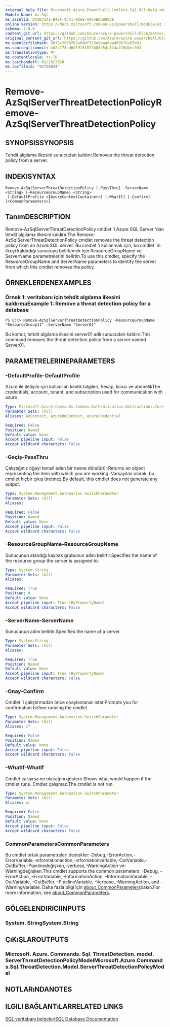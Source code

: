 ```yaml
---
external help file: Microsoft.Azure.PowerShell.Cmdlets.Sql.dll-Help.xml
Module Name: Az.Sql
ms.assetid: DCAB75A1-B4EF-4C41-9D6B-A954B6DB0028
online version: https://docs.microsoft.com/en-us/powershell/module/az.sql/remove-azsqlserverthreatdetectionpolicy
schema: 2.0.0
content_git_url: https://github.com/Azure/azure-powershell/blob/master/src/Sql/Sql/help/Remove-AzSqlServerThreatDetectionPolicy.md
original_content_git_url: https://github.com/Azure/azure-powershell/blob/master/src/Sql/Sql/help/Remove-AzSqlServerThreatDetectionPolicy.md
ms.openlocfilehash: 5b75c2058fb7a6ddf323ebeaa6aad6967dcb5b01
ms.sourcegitcommit: 4d2c178cd6df9151877b08d54c1f4a228dbec9d1
ms.translationtype: MT
ms.contentlocale: tr-TR
ms.lasthandoff: 01/29/2020
ms.locfileid: "93758824"
---
```

# <span data-ttu-id="b5247-101">Remove-AzSqlServerThreatDetectionPolicy</span><span class="sxs-lookup"><span data-stu-id="b5247-101">Remove-AzSqlServerThreatDetectionPolicy</span></span>

## <span data-ttu-id="b5247-102">SYNOPSIS</span><span class="sxs-lookup"><span data-stu-id="b5247-102">SYNOPSIS</span></span>
<span data-ttu-id="b5247-103">Tehdit algılama ilkesini sunucudan kaldırır.</span><span class="sxs-lookup"><span data-stu-id="b5247-103">Removes the threat detection policy from a server.</span></span>

## <span data-ttu-id="b5247-104">INDEKI</span><span class="sxs-lookup"><span data-stu-id="b5247-104">SYNTAX</span></span>

```
Remove-AzSqlServerThreatDetectionPolicy [-PassThru] -ServerName <String> [-ResourceGroupName] <String>
 [-DefaultProfile <IAzureContextContainer>] [-WhatIf] [-Confirm] [<CommonParameters>]
```

## <span data-ttu-id="b5247-105">Tanım</span><span class="sxs-lookup"><span data-stu-id="b5247-105">DESCRIPTION</span></span>
<span data-ttu-id="b5247-106">Remove-AzSqlServerThreatDetectionPolicy cmdlet 'i Azure SQL Server 'dan tehdit algılama ilkesini kaldırır.</span><span class="sxs-lookup"><span data-stu-id="b5247-106">The Remove-AzSqlServerThreatDetectionPolicy cmdlet removes the threat detection policy from an Azure SQL server.</span></span>
<span data-ttu-id="b5247-107">Bu cmdlet 'i kullanmak için, bu cmdlet 'in ilkeyi kaldırdığı sunucuyu belirlemek için ResourceGroupName ve ServerName parametrelerini belirtin.</span><span class="sxs-lookup"><span data-stu-id="b5247-107">To use this cmdlet, specify the ResourceGroupName and ServerName parameters to identify the server from which this cmdlet removes the policy.</span></span>

## <span data-ttu-id="b5247-108">ÖRNEKLERDEN</span><span class="sxs-lookup"><span data-stu-id="b5247-108">EXAMPLES</span></span>

### <span data-ttu-id="b5247-109">Örnek 1: veritabanı için tehdit algılama ilkesini kaldırma</span><span class="sxs-lookup"><span data-stu-id="b5247-109">Example 1: Remove a threat detection policy for a database</span></span>
```
PS C:\> Remove-AzSqlServerThreatDetectionPolicy -ResourceGroupName "ResourceGroup11" -ServerName "Server01"
```

<span data-ttu-id="b5247-110">Bu komut, tehdit algılama ilkesini server01 adlı sunucudan kaldırır.</span><span class="sxs-lookup"><span data-stu-id="b5247-110">This command removes the threat detection policy from a server named Server01.</span></span>

## <span data-ttu-id="b5247-111">PARAMETRELERINE</span><span class="sxs-lookup"><span data-stu-id="b5247-111">PARAMETERS</span></span>

### <span data-ttu-id="b5247-112">-DefaultProfile</span><span class="sxs-lookup"><span data-stu-id="b5247-112">-DefaultProfile</span></span>
<span data-ttu-id="b5247-113">Azure ile iletişim için kullanılan kimlik bilgileri, hesap, kiracı ve abonelik</span><span class="sxs-lookup"><span data-stu-id="b5247-113">The credentials, account, tenant, and subscription used for communication with azure</span></span>

```yaml
Type: Microsoft.Azure.Commands.Common.Authentication.Abstractions.Core.IAzureContextContainer
Parameter Sets: (All)
Aliases: AzContext, AzureRmContext, AzureCredential

Required: False
Position: Named
Default value: None
Accept pipeline input: False
Accept wildcard characters: False
```

### <span data-ttu-id="b5247-114">-Geçiş</span><span class="sxs-lookup"><span data-stu-id="b5247-114">-PassThru</span></span>
<span data-ttu-id="b5247-115">Çalıştığınız öğeyi temsil eden bir nesne döndürür.</span><span class="sxs-lookup"><span data-stu-id="b5247-115">Returns an object representing the item with which you are working.</span></span>
<span data-ttu-id="b5247-116">Varsayılan olarak, bu cmdlet hiçbir çıkış üretmez.</span><span class="sxs-lookup"><span data-stu-id="b5247-116">By default, this cmdlet does not generate any output.</span></span>

```yaml
Type: System.Management.Automation.SwitchParameter
Parameter Sets: (All)
Aliases:

Required: False
Position: Named
Default value: None
Accept pipeline input: False
Accept wildcard characters: False
```

### <span data-ttu-id="b5247-117">-ResourceGroupName</span><span class="sxs-lookup"><span data-stu-id="b5247-117">-ResourceGroupName</span></span>
<span data-ttu-id="b5247-118">Sunucunun atandığı kaynak grubunun adını belirtir.</span><span class="sxs-lookup"><span data-stu-id="b5247-118">Specifies the name of the resource group the server is assigned to.</span></span>

```yaml
Type: System.String
Parameter Sets: (All)
Aliases:

Required: True
Position: 0
Default value: None
Accept pipeline input: True (ByPropertyName)
Accept wildcard characters: False
```

### <span data-ttu-id="b5247-119">-ServerName</span><span class="sxs-lookup"><span data-stu-id="b5247-119">-ServerName</span></span>
<span data-ttu-id="b5247-120">Sunucunun adını belirtir.</span><span class="sxs-lookup"><span data-stu-id="b5247-120">Specifies the name of a server.</span></span>

```yaml
Type: System.String
Parameter Sets: (All)
Aliases:

Required: True
Position: Named
Default value: None
Accept pipeline input: True (ByPropertyName)
Accept wildcard characters: False
```

### <span data-ttu-id="b5247-121">-Onay</span><span class="sxs-lookup"><span data-stu-id="b5247-121">-Confirm</span></span>
<span data-ttu-id="b5247-122">Cmdlet 'i çalıştırmadan önce onaylamanızı ister.</span><span class="sxs-lookup"><span data-stu-id="b5247-122">Prompts you for confirmation before running the cmdlet.</span></span>

```yaml
Type: System.Management.Automation.SwitchParameter
Parameter Sets: (All)
Aliases: cf

Required: False
Position: Named
Default value: None
Accept pipeline input: False
Accept wildcard characters: False
```

### <span data-ttu-id="b5247-123">-WhatIf</span><span class="sxs-lookup"><span data-stu-id="b5247-123">-WhatIf</span></span>
<span data-ttu-id="b5247-124">Cmdlet çalışırsa ne olacağını gösterir.</span><span class="sxs-lookup"><span data-stu-id="b5247-124">Shows what would happen if the cmdlet runs.</span></span>
<span data-ttu-id="b5247-125">Cmdlet çalışmaz.</span><span class="sxs-lookup"><span data-stu-id="b5247-125">The cmdlet is not run.</span></span>

```yaml
Type: System.Management.Automation.SwitchParameter
Parameter Sets: (All)
Aliases: wi

Required: False
Position: Named
Default value: None
Accept pipeline input: False
Accept wildcard characters: False
```

### <span data-ttu-id="b5247-126">CommonParameters</span><span class="sxs-lookup"><span data-stu-id="b5247-126">CommonParameters</span></span>
<span data-ttu-id="b5247-127">Bu cmdlet ortak parametreleri destekler:-Debug,-ErrorAction,-ErrorVariable,-ınformationaction,-ınformationvariable,-OutVariable,-OutBuffer,-Pipelinedeğişken,-verbose,-WarningAction ve-Warningdeğişken.</span><span class="sxs-lookup"><span data-stu-id="b5247-127">This cmdlet supports the common parameters: -Debug, -ErrorAction, -ErrorVariable, -InformationAction, -InformationVariable, -OutVariable, -OutBuffer, -PipelineVariable, -Verbose, -WarningAction, and -WarningVariable.</span></span> <span data-ttu-id="b5247-128">Daha fazla bilgi için [about_CommonParameters](https://go.microsoft.com/fwlink/?LinkID=113216)bakın.</span><span class="sxs-lookup"><span data-stu-id="b5247-128">For more information, see [about_CommonParameters](https://go.microsoft.com/fwlink/?LinkID=113216).</span></span>

## <span data-ttu-id="b5247-129">GÖLGELENDIRICI</span><span class="sxs-lookup"><span data-stu-id="b5247-129">INPUTS</span></span>

### <span data-ttu-id="b5247-130">System. String</span><span class="sxs-lookup"><span data-stu-id="b5247-130">System.String</span></span>

## <span data-ttu-id="b5247-131">ÇıKıŞLAR</span><span class="sxs-lookup"><span data-stu-id="b5247-131">OUTPUTS</span></span>

### <span data-ttu-id="b5247-132">Microsoft. Azure. Commands. Sql. ThreatDetection. model. ServerThreatDetectionPolicyModel</span><span class="sxs-lookup"><span data-stu-id="b5247-132">Microsoft.Azure.Commands.Sql.ThreatDetection.Model.ServerThreatDetectionPolicyModel</span></span>

## <span data-ttu-id="b5247-133">NOTLARıNDA</span><span class="sxs-lookup"><span data-stu-id="b5247-133">NOTES</span></span>

## <span data-ttu-id="b5247-134">ILGILI BAĞLANTıLAR</span><span class="sxs-lookup"><span data-stu-id="b5247-134">RELATED LINKS</span></span>

[<span data-ttu-id="b5247-135">SQL veritabanı belgeleri</span><span class="sxs-lookup"><span data-stu-id="b5247-135">SQL Database Documentation</span></span>](https://docs.microsoft.com/azure/sql-database/)

